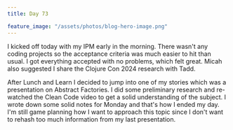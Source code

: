 ```yaml
---
title: Day 73

feature_image: "/assets/photos/blog-hero-image.png"
---
```


I kicked off today with my IPM early in the morning. There wasn't any coding projects so the acceptance
criteria was much easier to hit than usual. I got everything accepted with no problems, which felt great.
Micah also suggested I share the Clojure Con 2024 research with Tadd.

After Lunch and Learn I decided to jump into one of my stories which was a presentation on Abstract
Factories. I did some preliminary research and re-watched the Clean Code video to get a solid understanding
of the subject. I wrote down some solid notes for Monday and that's how I ended my day. I'm still game
planning how I want to approach this topic since I don't want to rehash too much information from my last
presentation.
  